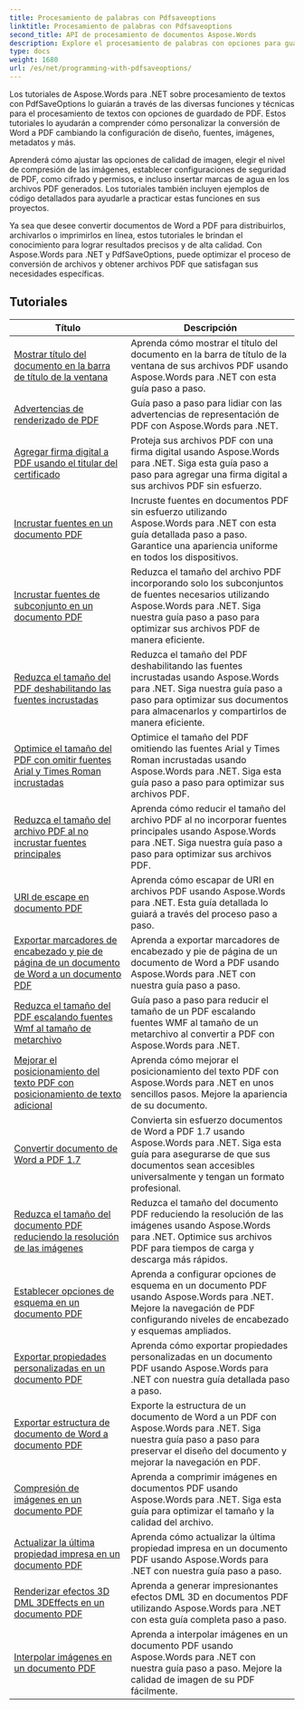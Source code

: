```yaml
---
title: Procesamiento de palabras con Pdfsaveoptions
linktitle: Procesamiento de palabras con Pdfsaveoptions
second_title: API de procesamiento de documentos Aspose.Words
description: Explore el procesamiento de palabras con opciones para guardar PDF en Aspose.Words para .NET. Aprenda a generar documentos de Word a PDF con funciones avanzadas a través de tutoriales paso a paso y código de muestra.
type: docs
weight: 1680
url: /es/net/programming-with-pdfsaveoptions/
---
```

Los tutoriales de Aspose.Words para .NET sobre procesamiento de textos con PdfSaveOptions lo guiarán a través de las diversas funciones y técnicas para el procesamiento de textos con opciones de guardado de PDF. Estos tutoriales lo ayudarán a comprender cómo personalizar la conversión de Word a PDF cambiando la configuración de diseño, fuentes, imágenes, metadatos y más.

Aprenderá cómo ajustar las opciones de calidad de imagen, elegir el nivel de compresión de las imágenes, establecer configuraciones de seguridad de PDF, como cifrado y permisos, e incluso insertar marcas de agua en los archivos PDF generados. Los tutoriales también incluyen ejemplos de código detallados para ayudarle a practicar estas funciones en sus proyectos.

Ya sea que desee convertir documentos de Word a PDF para distribuirlos, archivarlos o imprimirlos en línea, estos tutoriales le brindan el conocimiento para lograr resultados precisos y de alta calidad. Con Aspose.Words para .NET y PdfSaveOptions, puede optimizar el proceso de conversión de archivos y obtener archivos PDF que satisfagan sus necesidades específicas.

 ## Tutoriales
| Título | Descripción |
| --- | --- |
| [Mostrar título del documento en la barra de título de la ventana](./display-doc-title-in-window-titlebar/) | Aprenda cómo mostrar el título del documento en la barra de título de la ventana de sus archivos PDF usando Aspose.Words para .NET con esta guía paso a paso. |
| [Advertencias de renderizado de PDF](./pdf-render-warnings/) | Guía paso a paso para lidiar con las advertencias de representación de PDF con Aspose.Words para .NET. |
| [Agregar firma digital a PDF usando el titular del certificado](./digitally-signed-pdf-using-certificate-holder/) | Proteja sus archivos PDF con una firma digital usando Aspose.Words para .NET. Siga esta guía paso a paso para agregar una firma digital a sus archivos PDF sin esfuerzo. |
| [Incrustar fuentes en un documento PDF](./embedded-all-fonts/) | Incruste fuentes en documentos PDF sin esfuerzo utilizando Aspose.Words para .NET con esta guía detallada paso a paso. Garantice una apariencia uniforme en todos los dispositivos. |
| [Incrustar fuentes de subconjunto en un documento PDF](./embedded-subset-fonts/) | Reduzca el tamaño del archivo PDF incorporando solo los subconjuntos de fuentes necesarios utilizando Aspose.Words para .NET. Siga nuestra guía paso a paso para optimizar sus archivos PDF de manera eficiente. |
| [Reduzca el tamaño del PDF deshabilitando las fuentes incrustadas](./disable-embed-windows-fonts/) | Reduzca el tamaño del PDF deshabilitando las fuentes incrustadas usando Aspose.Words para .NET. Siga nuestra guía paso a paso para optimizar sus documentos para almacenarlos y compartirlos de manera eficiente. |
| [Optimice el tamaño del PDF con omitir fuentes Arial y Times Roman incrustadas](./skip-embedded-arial-and-times-roman-fonts/) | Optimice el tamaño del PDF omitiendo las fuentes Arial y Times Roman incrustadas usando Aspose.Words para .NET. Siga esta guía paso a paso para optimizar sus archivos PDF. |
| [Reduzca el tamaño del archivo PDF al no incrustar fuentes principales](./avoid-embedding-core-fonts/) | Aprenda cómo reducir el tamaño del archivo PDF al no incorporar fuentes principales usando Aspose.Words para .NET. Siga nuestra guía paso a paso para optimizar sus archivos PDF. |
| [URI de escape en documento PDF](./escape-uri/) | Aprenda cómo escapar de URI en archivos PDF usando Aspose.Words para .NET. Esta guía detallada lo guiará a través del proceso paso a paso. |
| [Exportar marcadores de encabezado y pie de página de un documento de Word a un documento PDF](./export-header-footer-bookmarks/) | Aprenda a exportar marcadores de encabezado y pie de página de un documento de Word a PDF usando Aspose.Words para .NET con nuestra guía paso a paso. |
| [Reduzca el tamaño del PDF escalando fuentes Wmf al tamaño de metarchivo](./scale-wmf-fonts-to-metafile-size/) | Guía paso a paso para reducir el tamaño de un PDF escalando fuentes WMF al tamaño de un metarchivo al convertir a PDF con Aspose.Words para .NET. |
| [Mejorar el posicionamiento del texto PDF con posicionamiento de texto adicional](./additional-text-positioning/) | Aprenda cómo mejorar el posicionamiento del texto PDF con Aspose.Words para .NET en unos sencillos pasos. Mejore la apariencia de su documento. |
| [Convertir documento de Word a PDF 1.7](./conversion-to-pdf-17/) | Convierta sin esfuerzo documentos de Word a PDF 1.7 usando Aspose.Words para .NET. Siga esta guía para asegurarse de que sus documentos sean accesibles universalmente y tengan un formato profesional. |
| [Reduzca el tamaño del documento PDF reduciendo la resolución de las imágenes](./downsampling-images/) | Reduzca el tamaño del documento PDF reduciendo la resolución de las imágenes usando Aspose.Words para .NET. Optimice sus archivos PDF para tiempos de carga y descarga más rápidos. |
| [Establecer opciones de esquema en un documento PDF](./set-outline-options/) | Aprenda a configurar opciones de esquema en un documento PDF usando Aspose.Words para .NET. Mejore la navegación de PDF configurando niveles de encabezado y esquemas ampliados. |
| [Exportar propiedades personalizadas en un documento PDF](./custom-properties-export/) | Aprenda cómo exportar propiedades personalizadas en un documento PDF usando Aspose.Words para .NET con nuestra guía detallada paso a paso. |
| [Exportar estructura de documento de Word a documento PDF](./export-document-structure/) | Exporte la estructura de un documento de Word a un PDF con Aspose.Words para .NET. Siga nuestra guía paso a paso para preservar el diseño del documento y mejorar la navegación en PDF. |
| [Compresión de imágenes en un documento PDF](./image-compression/) | Aprenda a comprimir imágenes en documentos PDF usando Aspose.Words para .NET. Siga esta guía para optimizar el tamaño y la calidad del archivo. |
| [Actualizar la última propiedad impresa en un documento PDF](./update-last-printed-property/) | Aprenda cómo actualizar la última propiedad impresa en un documento PDF usando Aspose.Words para .NET con nuestra guía paso a paso. |
| [Renderizar efectos 3D DML 3DEffects en un documento PDF](./dml-3deffects-rendering/) | Aprenda a generar impresionantes efectos DML 3D en documentos PDF utilizando Aspose.Words para .NET con esta guía completa paso a paso. |
| [Interpolar imágenes en un documento PDF](./interpolate-images/) | Aprenda a interpolar imágenes en un documento PDF usando Aspose.Words para .NET con nuestra guía paso a paso. Mejore la calidad de imagen de su PDF fácilmente. |